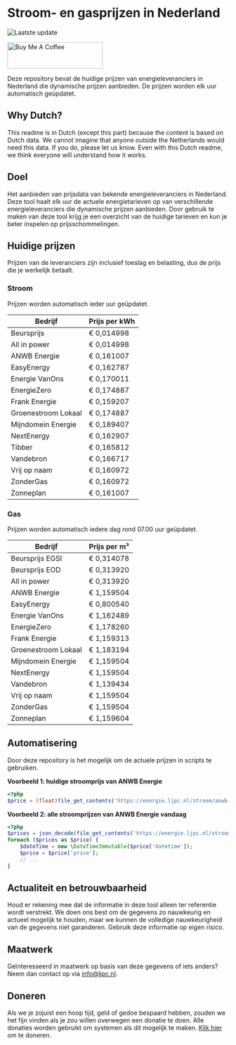 # Stroom- en gasprijzen in Nederland

![Laatste update](https://img.shields.io/badge/laatste%20update-2025--10--26%2000%3A00%20CET-brightgreen)

<a href="https://www.buymeacoffee.com/Lars-" target="_blank"><img src="https://cdn.buymeacoffee.com/buttons/v2/default-orange.png" alt="Buy Me A Coffee" height="60" style="height: 60px !important;width: 217px !important;" ></a>

Deze repository bevat de huidige prijzen van energieleveranciers in Nederland die dynamische prijzen aanbieden. De prijzen worden elk uur automatisch geüpdatet.

## Why Dutch?

This readme is in Dutch (except this part) because the content is based on Dutch data. We cannot imagine that anyone outside the Netherlands would need this data. If you do, please let us know. Even with this Dutch readme, we think
everyone will understand how it works.

## Doel

Het aanbieden van prijsdata van bekende energieleveranciers in Nederland. Deze tool haalt elk uur de actuele energietarieven op van verschillende energieleveranciers die dynamische prijzen aanbieden. Door gebruik te maken van deze tool
krijg je een overzicht van de huidige tarieven en kun je beter inspelen op prijsschommelingen.

## Huidige prijzen

Prijzen van de leveranciers zijn inclusief toeslag en belasting, dus de prijs die je werkelijk betaalt.

### Stroom

Prijzen worden automatisch ieder uur geüpdatet.

 Bedrijf | Prijs per kWh 
---------|---------------
Beursprijs | € 0,014998
All in power | € 0,014998
ANWB Energie | € 0,161007
EasyEnergy | € 0,162787
Energie VanOns | € 0,170011
EnergieZero | € 0,174887
Frank Energie | € 0,159207
Groenestroom Lokaal | € 0,174887
Mijndomein Energie | € 0,189407
NextEnergy | € 0,162907
Tibber | € 0,165812
Vandebron | € 0,166717
Vrij op naam | € 0,160972
ZonderGas | € 0,160972
Zonneplan | € 0,161007


### Gas

Prijzen worden automatisch iedere dag rond 07.00 uur geüpdatet.

 Bedrijf | Prijs per m³ 
---------|--------------
Beursprijs EGSI | € 0,314078
Beursprijs EOD | € 0,313920
All in power | € 0,313920
ANWB Energie | € 1,159504
EasyEnergy | € 0,800540
Energie VanOns | € 1,162489
EnergieZero | € 1,178260
Frank Energie | € 1,159313
Groenestroom Lokaal | € 1,183194
Mijndomein Energie | € 1,159504
NextEnergy | € 1,159504
Vandebron | € 1,139434
Vrij op naam | € 1,159504
ZonderGas | € 1,159504
Zonneplan | € 1,159604


## Automatisering

Door deze repository is het mogelijk om de actuele prijzen in scripts te gebruiken.

**Voorbeeld 1: huidige stroomprijs van ANWB Energie**

```php
<?php
$price = (float)file_get_contents('https://energie.ljpc.nl/stroom/anwb-energie-nu.txt');

```

**Voorbeeld 2: alle stroomprijzen van ANWB Energie vandaag**

```php
<?php
$prices = json_decode(file_get_contents('https://energie.ljpc.nl/stroom/all-in-power-vandaag.json'),true);
foreach ($prices as $price) {
    $dateTime = new \DateTimeImmutable($price['datetime']);
    $price = $price['price'];
    // ...
}
```

## Actualiteit en betrouwbaarheid

Houd er rekening mee dat de informatie in deze tool alleen ter referentie wordt verstrekt. We doen ons best om de gegevens zo nauwkeurig en actueel mogelijk te houden, maar we kunnen de volledige nauwkeurigheid van de gegevens niet
garanderen. Gebruik deze informatie op eigen risico.

## Maatwerk

Geïnteresseerd in maatwerk op basis van deze gegevens of iets anders? Neem dan contact op
via [info@ljpc.nl](mailto:info@ljpc.nl?subject=Energie%20prijzen).

## Doneren

Als we je zojuist een hoop tijd, geld of gedoe bespaard hebben, zouden we het fijn vinden als je zou willen overwegen een
donatie te doen. Alle donaties worden gebruikt om systemen als dit mogelijk te
maken. [Klik hier](https://www.buymeacoffee.com/Lars-) om te doneren.
